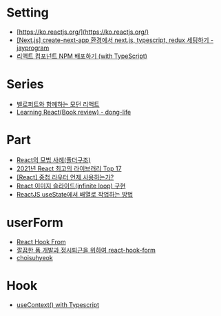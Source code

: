 # Setting
- [https://ko.reactjs.org/](https://ko.reactjs.org/)
- [[Next.js] create-next-app 환경에서 next.js, typescript, redux 세팅하기 - jayprogram](https://jayprogram.tistory.com/92)
- [리액트 컴포넌트 NPM 배포하기 (with TypeScript)](https://velog.io/@junghyeonsu/NPM-%EB%B0%B0%ED%8F%AC-%EC%96%B4%EB%A0%B5%EC%A7%80-%EC%95%8A%EC%95%84%EC%9A%94-with-%ED%85%8C%EC%98%A4-%EA%B5%AC%EA%B8%80-%EC%8A%A4%ED%94%84%EB%A6%B0%ED%8A%B8-4%EA%B8%B0)
# Series
- [벨로퍼트와 함께하는 모던 리액트](https://react.vlpt.us/)
- [Learning React(Book review) - dong-life](https://dong-life.tistory.com/100?category=1027825)

# Part
- [React의 모범 사례(폴더구조)](https://kyuhyuk.kr/article/react/2021/10/04/React-Best-Practice) 
- [2021년 React 최고의 라이브러리 Top 17](https://mmsesang.tistory.com/entry/2021%EB%85%84-React-%EC%B5%9C%EA%B3%A0%EC%9D%98-%EB%9D%BC%EC%9D%B4%EB%B8%8C%EB%9F%AC%EB%A6%AC-Top-17)
- [[React] 중첩 라우터 언제 사용하는가?](https://mygumi.tistory.com/414)
- [React 이미지 슬라이드(infinite loop) 구현](https://velog.io/@760kry/React-%EC%9D%B4%EB%AF%B8%EC%A7%80-%EC%8A%AC%EB%9D%BC%EC%9D%B4%EB%93%9Cinfinite-loop-%EA%B5%AC%ED%98%84)
- [ReactJS useState에서 배열로 작업하는 방법](https://geekconfig.com/tutorial/how-to-work-with-arrays-in-reactjs-usestate)

# userForm
- [React Hook From](https://wonillism.tistory.com/279#12.%20getValues)
- [깔끔한 폼 개발과 정시퇴근을 위하여 react-hook-form](https://dealicious-inc.github.io/2022/07/25/ss-studio.html)
- [choisuhyeok](https://choisuhyeok.tistory.com/category/%EB%9D%BC%EC%9D%B4%EB%B8%8C%EB%9F%AC%EB%A6%AC/React%20Hook%20Form)

# Hook
- [useContext() with Typescript](https://dev.to/madv/usecontext-with-typescript-23ln)
